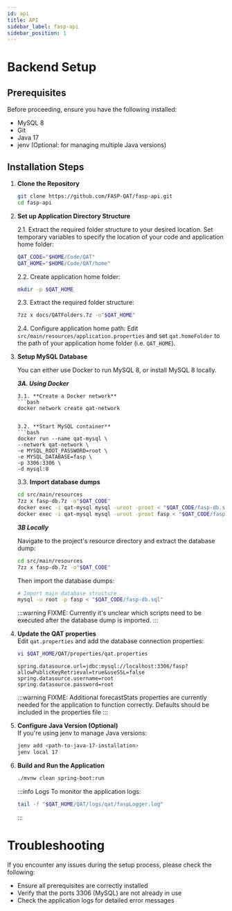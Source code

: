 ```yaml
---
id: api
title: API
sidebar_label: fasp-api
sidebar_position: 1
---
```


# Backend Setup

## Prerequisites
Before proceeding, ensure you have the following installed:
- MySQL 8
- Git
- Java 17
- jenv (Optional: for managing multiple Java versions)

## Installation Steps

1. **Clone the Repository**
   ```bash
   git clone https://github.com/FASP-QAT/fasp-api.git
   cd fasp-api
   ```

2. **Set up Application Directory Structure**  

   2.1. Extract the required folder structure to your desired location.
   Set temporary variables to specify the location of your code and application home folder:
   ```bash
   QAT_CODE="$HOME/Code/QAT"
   QAT_HOME="$HOME/Code/QAT/home"
   ```

   2.2. Create application home folder:
   ```bash
   mkdir -p $QAT_HOME
   ```

   2.3. Extract the required folder structure:
   ```bash
   7zz x docs/QATFolders.7z -o"$QAT_HOME"
   ```

   2.4. Configure application home path:
   Edit `src/main/resources/application.properties` and set `qat.homeFolder` to the path of your application home folder (i.e. `QAT_HOME`).


3. **Setup MySQL Database**

   You can either use Docker to run MySQL 8, or install MySQL 8 locally.

   ***3A. Using Docker***

       3.1. **Create a Docker network**
       ```bash
       docker network create qat-network
      ```

      3.2. **Start MySQL container**
      ```bash
      docker run --name qat-mysql \
      --network qat-network \
      -e MYSQL_ROOT_PASSWORD=root \
      -e MYSQL_DATABASE=fasp \
      -p 3306:3306 \
      -d mysql:8
      ```

      3.3. **Import database dumps**
      ```bash
      cd src/main/resources
      7zz x fasp-db.7z -o"$QAT_CODE"
      docker exec -i qat-mysql mysql -uroot -proot < "$QAT_CODE/fasp-db.sql"
      docker exec -i qat-mysql mysql -uroot -proot fasp < "$QAT_CODE/fasp-api/src/main/resources/mod2scripts/completeScript.sql"
      ```

   ***3B Locally***

      Navigate to the project's resource directory and extract the database dump:
      ```bash
      cd src/main/resources
      7zz x fasp-db.7z -o"$QAT_CODE"
      ```

      Then import the database dumps:
      ```bash
      # Import main database structure
      mysql -u root -p fasp < "$QAT_CODE/fasp-db.sql"
      ```

   :::warning FIXME: 
   Currently it's unclear which scripts need to be executed after the database dump is imported.
   :::

4. **Update the QAT properties**  
   Edit `qat.properties` and add the database connection properties:

   ```bash
   vi $QAT_HOME/QAT/properties/qat.properties
   ```

   ```properties
   spring.datasource.url=jdbc:mysql://localhost:3306/fasp?allowPublicKeyRetrieval=true&useSSL=false
   spring.datasource.username=root
   spring.datasource.password=root
   ```

   :::warning FIXME: 
   Additional forecastStats properties are currently needed for the application to function correctly. Defaults should be included in the properties file
   :::

5. **Configure Java Version (Optional)**  
   If you're using jenv to manage Java versions:
   ```bash
   jenv add <path-to-java-17-installation>
   jenv local 17
   ```

6. **Build and Run the Application**
   ```bash
   ./mvnw clean spring-boot:run
   ```

   :::info Logs
   To monitor the application logs:
   ```bash
   tail -f "$QAT_HOME/QAT/logs/qat/faspLogger.log"
   ```
   :::

# Troubleshooting

If you encounter any issues during the setup process, please check the following:
- Ensure all prerequisites are correctly installed
- Verify that the ports 3306 (MySQL) are not already in use
- Check the application logs for detailed error messages